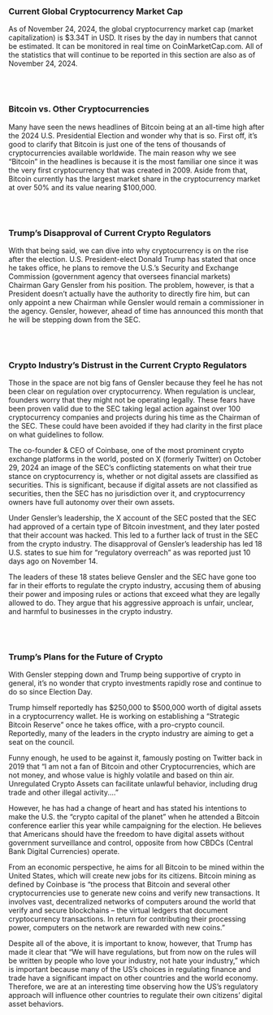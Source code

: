 ### Current Global Cryptocurrency Market Cap

As of November 24, 2024, the global cryptocurrency market cap (market capitalization) is $3.34T in USD. It rises by the day in numbers that cannot be estimated. It can be monitored in real time on CoinMarketCap.com. All of the statistics that will continue to be reported in this section are also as of November 24, 2024.

<br><br><!-- Adds extra vertical space -->
### Bitcoin vs. Other Cryptocurrencies

Many have seen the news headlines of Bitcoin being at an all-time high after the 2024 U.S. Presidential Election and wonder why that is so. First off, it’s good to clarify that Bitcoin is just one of the tens of thousands of cryptocurrencies available worldwide. The main reason why we see “Bitcoin” in the headlines is because it is the most familiar one since it was the very first cryptocurrency that was created in 2009. Aside from that, Bitcoin currently has the largest market share in the cryptocurrency market at over 50% and its value nearing $100,000.

<br><br><!-- Adds extra vertical space -->
### Trump’s Disapproval of Current Crypto Regulators

With that being said, we can dive into why cryptocurrency is on the rise after the election. U.S. President-elect Donald Trump has stated that once he takes office, he plans to remove the U.S.’s Security and Exchange Commission (government agency that oversees financial markets) Chairman Gary Gensler from his position. The problem, however, is that a President doesn’t actually have the authority to directly fire him, but can only appoint a new Chairman while Gensler would remain a commissioner in the agency. Gensler, however, ahead of time has announced this month that he will be stepping down from the SEC.

<br><br><!-- Adds extra vertical space -->
### Crypto Industry’s Distrust in the Current Crypto Regulators

Those in the space are not big fans of Gensler because they feel he has not been clear on regulation over cryptocurrency. When regulation is unclear, founders worry that they might not be operating legally. These fears have been proven valid due to the SEC taking legal action against over 100 cryptocurrency companies and projects during his time as the Chairman of the SEC. These could have been avoided if they had clarity in the first place on what guidelines to follow. 

The co-founder & CEO of Coinbase, one of the most prominent crypto exchange platforms in the world, posted on X (formerly Twitter) on October 29, 2024 an image of the SEC’s conflicting statements on what their true stance on cryptocurrency is, whether or not digital assets are classified as securities. This is significant, because if digital assets are not classified as securities, then the SEC has no jurisdiction over it, and cryptocurrency owners have full autonomy over their own assets.  

Under Gensler’s leadership, the X account of the SEC posted that the SEC had approved of a certain type of Bitcoin investment, and they later posted that their account was hacked. This led to a further lack of trust in the SEC from the crypto industry. The disapproval of Gensler’s leadership has led 18 U.S. states to sue him for “regulatory overreach” as was reported just 10 days ago on November 14. 

The leaders of these 18 states believe Gensler and the SEC have gone too far in their efforts to regulate the crypto industry, accusing them of abusing their power and imposing rules or actions that exceed what they are legally allowed to do. They argue that his aggressive approach is unfair, unclear, and harmful to businesses in the crypto industry.

<br><br><!-- Adds extra vertical space -->
### Trump’s Plans for the Future of Crypto 

With Gensler stepping down and Trump being supportive of crypto in general, it’s no wonder that crypto investments rapidly rose and continue to do so since Election Day. 

Trump himself reportedly has $250,000 to $500,000 worth of digital assets in a cryptocurrency wallet. He is working on establishing a “Strategic Bitcoin Reserve” once he takes office, with a pro-crypto council. Reportedly, many of the leaders in the crypto industry are aiming to get a seat on the council.

Funny enough, he used to be against it, famously posting on Twitter back in 2019 that “I am not a fan of Bitcoin and other Cryptocurrencies, which are not money, and whose value is highly volatile and based on thin air. Unregulated Crypto Assets can facilitate unlawful behavior, including drug trade and other illegal activity....”

However, he has had a change of heart and has stated his intentions to make the U.S. the “crypto capital of the planet” when he attended a Bitcoin conference earlier this year while campaigning for the election. He believes that Americans should have the freedom to have digital assets without government surveillance and control, opposite from how CBDCs (Central Bank Digital Currencies) operate.

From an economic perspective, he aims for all Bitcoin to be mined within the United States, which will create new jobs for its citizens. Bitcoin mining as defined by Coinbase is “the process that Bitcoin and several other cryptocurrencies use to generate new coins and verify new transactions. It involves vast, decentralized networks of computers around the world that verify and secure blockchains – the virtual ledgers that document cryptocurrency transactions. In return for contributing their processing power, computers on the network are rewarded with new coins.”

Despite all of the above, it is important to know, however, that Trump has made it clear that “We will have regulations, but from now on the rules will be written by people who love your industry, not hate your industry,” which is important because many of the US’s choices in regulating finance and trade have a significant impact on other countries and the world economy. Therefore, we are at an interesting time observing how the US’s regulatory approach will influence other countries to regulate their own citizens’ digital asset behaviors.

<br><br><!-- Adds extra vertical space -->
